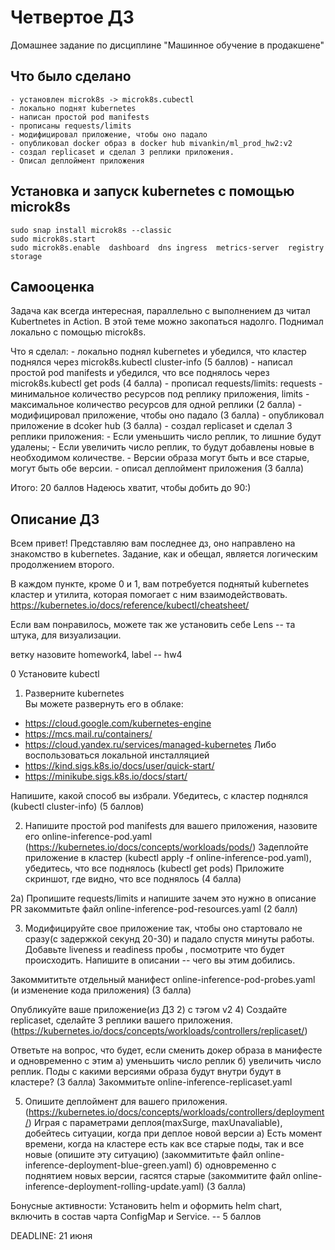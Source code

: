 Четвертое ДЗ
==============================

Домашнее задание по дисциплине "Машинное обучение в продакшене"

Что было сделано
------------
	- установлен microk8s -> microk8s.cubectl
    - локально поднят kubernetes
	- написан простой pod manifests
	- прописаны requests/limits
	- модифицировал приложение, чтобы оно падало
	- опубликовал docker образ в docker hub mivankin/ml_prod_hw2:v2
	- создал replicaset и сделал 3 реплики приложения.
	- Описал деплоймент приложения

Установка и запуск kubernetes с помощью microk8s
------------
    sudo snap install microk8s --classic
	sudo microk8s.start
	sudo microk8s.enable  dashboard  dns ingress  metrics-server  registry  storage


Самооценка
------------
Задача как всегда интересная, параллельно с выполнением дз читал Kubertnetes in Action. В этой теме можно закопаться надолго.
Поднимал локально с помощью microk8s.

Что я сделал: 
    - локально поднял kubernetes и убедился, что кластер поднялся через microk8s.kubectl cluster-info (5 баллов)
	- написал простой pod manifests и убедился, что все поднялось через microk8s.kubectl get pods (4 балла)
	- прописал requests/limits: requests - минимальное количество ресурсов под реплику приложения, limits - максимальное количество ресурсов для одной реплики (2 балла)
	- модифицировал приложение, чтобы оно падало (3 балла)
	- опубликовал приложение в dcoker hub (3 балла)
	- создал replicaset и сделал 3 реплики приложения:
		- Если уменьшить число реплик, то лишние будут удалены;
		- Если увеличить число реплик, то будут добавлены новые в необходимом количестве.
		- Версии образа могут быть и все старые, могут быть обе версии.
	- описал деплоймент приложения (3 балла)
	
	

Итого: 20 баллов
Надеюсь хватит, чтобы добить до 90:)


Описание ДЗ
------------
Всем привет!
Представляю вам последнее дз, оно направлено на знакомство в kubernetes. Задание, как и обещал, является логическим продолжением второго.

В каждом пункте, кроме 0 и 1, вам потребуется поднятый kubernetes кластер и утилита, которая помогает с ним взаимодействовать.
https://kubernetes.io/docs/reference/kubectl/cheatsheet/

 Если вам понравилось, можете так же установить себе Lens -- та штука, для визуализации.

ветку назовите homework4, label -- hw4

0 Установите kubectl
1) Разверните kubernetes  
Вы можете развернуть его в облаке:
- https://cloud.google.com/kubernetes-engine
- https://mcs.mail.ru/containers/
- https://cloud.yandex.ru/services/managed-kubernetes
Либо воспользоваться локальной инсталляцией
- https://kind.sigs.k8s.io/docs/user/quick-start/
- https://minikube.sigs.k8s.io/docs/start/

Напишите, какой способ вы избрали. 
Убедитесь, с кластер поднялся (kubectl cluster-info) 
(5 баллов)

2) Напишите простой pod manifests для вашего приложения, назовите его online-inference-pod.yaml (https://kubernetes.io/docs/concepts/workloads/pods/)
Задеплойте приложение в кластер (kubectl apply -f online-inference-pod.yaml), убедитесь, что все поднялось (kubectl get pods)
Приложите скриншот, где видно, что все поднялось
(4 балла)

2а) Пропишите requests/limits и напишите зачем это нужно в описание PR
закоммитьте файл online-inference-pod-resources.yaml
(2 балл)

3) Модифицируйте свое приложение так, чтобы оно стартовало не сразу(с задержкой секунд 20-30) и падало спустя минуты работы. 
Добавьте liveness и readiness пробы , посмотрите что будет происходить.
Напишите в описании -- чего вы этим добились.

Закоммититьте отдельный манифест online-inference-pod-probes.yaml (и изменение кода приложения)
(3 балла)

Опубликуйте ваше приложение(из ДЗ 2) с тэгом v2
4) Создайте replicaset, сделайте 3 реплики вашего приложения. (https://kubernetes.io/docs/concepts/workloads/controllers/replicaset/)

Ответьте на вопрос, что будет, если сменить докер образа в манифесте и одновременно с этим 
а) уменьшить число реплик
б) увеличить число реплик.
Поды с какими версиями образа будут внутри будут в кластере?
(3 балла)
Закоммитьте online-inference-replicaset.yaml

5) Опишите деплоймент для вашего приложения.  (https://kubernetes.io/docs/concepts/workloads/controllers/deployment/)
Играя с параметрами деплоя(maxSurge, maxUnavaliable), добейтесь ситуации, когда при деплое новой версии 
a) Есть момент времени, когда на кластере есть как все старые поды, так и все новые (опишите эту ситуацию) (закоммититьте файл online-inference-deployment-blue-green.yaml)
б) одновременно с поднятием новых версии, гасятся старые (закоммитите файл online-inference-deployment-rolling-update.yaml)
(3 балла)

Бонусные активности:
Установить helm и оформить helm chart, включить в состав чарта ConfigMap и Service. -- 5 баллов

DEADLINE: 21 июня



